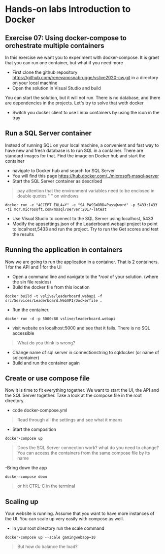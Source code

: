 # Hands-on labs Introduction to Docker

## Exercise 07: Using docker-compose to orchestrate multiple containers
In this exercise we want you to experiment with docker-compose. It is graet that you can run one container, but what if you need more

* First clone the github repository https://github.com/renevanosnabrugge/vslive2020-cw.git in a directory on your local machine
* Open the solution in Visual Studio and build

You can start the solution, but it will not run. There is no database, and there are dependencies in the projects. Let's try to solve that woth docker
* Switch you docker client to use Linux containers by using the icon in the tray

## Run a SQL Server container

Instead of running SQL on your local machine, a convenient and fast way to have new and fresh database is to run SQL in a container. There are standard images for that. Find the image on Docker hub and start the container

- navigate to Docker hub and search for SQL Server
- You will find this page  https://hub.docker.com/_/microsoft-mssql-server
- Start the SQL Server container as described 
> pay attention that the environment variables need to be enclosed in double quotes " " on windows

```
docker run -e "ACCEPT_EULA=Y" -e "SA_PASSWORD=Pass@word" -p 5433:1433 -ti mcr.microsoft.com/mssql/server:2017-latest
```
- Use Visual Studio to connect to the SQL Server using localhost, 5433
- Modify the appsettings.json of the Leaderboard.webapi project to point to localhost,5433 and run the project. Try to run the Get scores and test the results

## Running the application in containers
Now we are going to run the application in a container. That is 2 containers. 1 for the API and 1 for the UI

- Open a command line and navigate to the **root* of your solution. (where the sln file resides)
- Build the docker file from this location

```
docker build -t vslive/leaderboard.webapi -f src/Services/Leaderboard.WebAPI/Dockerfile .
```

- Run the container.
```
docker run -d -p 5000:80 vslive/leaderboard.webapi
```

- visit website on localhost:5000 and see that it fails. There is no SQL accessible
> What do you think is wrong?


- Change name of sql server in connectionstring to sqldocker (or name of sqlcontainer)
- Build and run the container again

## Create or use compose file
Now it is time to fit everything together. We want to start the UI, the API and the SQL Server together. Take a look at the compose file in the root directory.

- code docker-compose.yml
> Read through all the settings and see what it means 

- Start the composition
```
docker-compose up
```
>Does the SQL Server connection work?
>what do you need to change?
>You can access the containers from the same compose file by its name

-Bring down the app
```
docker-compose down
```
>or hit CTRL-C in the terminal

## Scaling up
Your website is running. Assume that you want to have more instances of the UI. You can scale up very easily with compose as well.

- in your root directory run the scale command
```
docker-compose up --scale gamingwebapp=10
```
>But how do balance the load?

